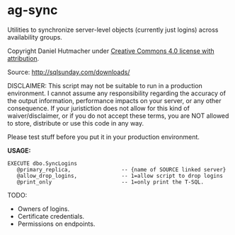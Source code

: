 # ag-sync
Utilities to synchronize server-level objects (currently just logins) across availability groups.

Copyright Daniel Hutmacher under [Creative Commons 4.0 license with attribution](http://creativecommons.org/licenses/by/4.0/).

Source: http://sqlsunday.com/downloads/

DISCLAIMER: This script may not be suitable to run in a production
            environment. I cannot assume any responsibility regarding
            the accuracy of the output information, performance
            impacts on your server, or any other consequence. If
            your juristiction does not allow for this kind of
            waiver/disclaimer, or if you do not accept these terms,
            you are NOT allowed to store, distribute or use this
            code in any way.

Please test stuff before you put it in your
production environment.

**USAGE:**

    EXECUTE dbo.SyncLogins
       @primary_replica,                -- {name of SOURCE linked server}
       @allow_drop_logins,              -- 1=allow script to drop logins
       @print_only                      -- 1=only print the T-SQL.

TODO:
* Owners of logins.
* Certificate credentials.
* Permissions on endpoints.
